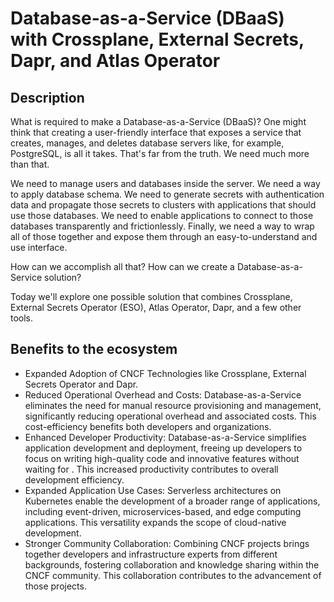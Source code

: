 # Database-as-a-Service (DBaaS) with Crossplane, External Secrets, Dapr, and Atlas Operator

## Description

What is required to make a Database-as-a-Service (DBaaS)? One might think that creating a user-friendly interface that exposes a service that creates, manages, and deletes database servers like, for example, PostgreSQL, is all it takes. That's far from the truth. We need much more than that.                  
                                                                                                                                                             
We need to manage users and databases inside the server. We need a way to apply database schema. We need to generate secrets with authentication data and propagate those secrets to clusters with applications that should use those databases. We need to enable applications to connect to those databases transparently and frictionlessly. Finally, we need a way to wrap all of those together and expose them through an easy-to-understand and use interface. 
                                                                                                                                                             
How can we accomplish all that? How can we create a Database-as-a-Service solution?
                                                                                                                                                             
Today we'll explore one possible solution that combines Crossplane, External Secrets Operator (ESO), Atlas Operator, Dapr, and a few other tools.

## Benefits to the ecosystem

* Expanded Adoption of CNCF Technologies like Crossplane, External Secrets Operator and Dapr.
* Reduced Operational Overhead and Costs: Database-as-a-Service eliminates the need for manual resource provisioning and management, significantly reducing operational overhead and associated costs. This cost-efficiency benefits both developers and organizations.
* Enhanced Developer Productivity: Database-as-a-Service simplifies application development and deployment, freeing up developers to focus on writing high-quality code and innovative features without waiting for . This increased productivity contributes to overall development efficiency.
* Expanded Application Use Cases: Serverless architectures on Kubernetes enable the development of a broader range of applications, including event-driven, microservices-based, and edge computing applications. This versatility expands the scope of cloud-native development.
* Stronger Community Collaboration: Combining CNCF projects brings together developers and infrastructure experts from different backgrounds, fostering collaboration and knowledge sharing within the CNCF community. This collaboration contributes to the advancement of those projects.
